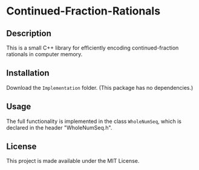 # Continued-Fraction-Rationals

## Description
This is a small C++ library for efficiently encoding continued-fraction rationals in computer memory.

## Installation
Download the `Implementation` folder. (This package has no dependencies.)

## Usage
The full functionality is implemented in the class `WholeNumSeq`, which is declared in the header "WholeNumSeq.h".

## License
This project is made available under the MIT License.
